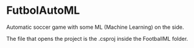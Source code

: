 # FutbolAutoML
Automatic soccer game with some ML (Machine Learning) on the side.

The file that opens the project is the .csproj inside the FootballML folder.
